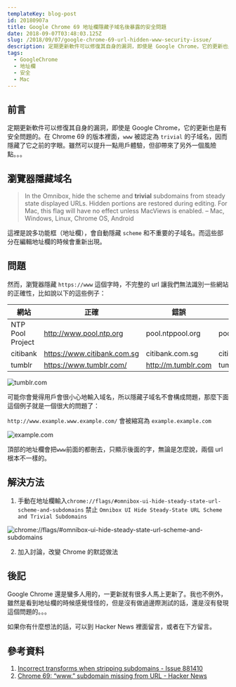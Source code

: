 ```yaml
---
templateKey: blog-post
id: 20180907a
title: Google Chrome 69 地址欄隱藏子域名後暴露的安全問題
date: 2018-09-07T03:48:03.125Z
slug: /2018/09/07/google-chrome-69-url-hidden-www-security-issue/
description: 定期更新軟件可以修復其自身的漏洞，即使是 Google Chrome，它的更新也是有安全問題的。在 Chrome 69 的版本裡面，`www` 被認定為 `trivial` 的子域名，因而隱藏了它之前的字眼。雖然可以提升一點用戶體驗，但卻帶來了另外一個風險點。。。
tags:
  - GoogleChrome
  - 地址欄
  - 安全
  - Mac
---
```


## 前言

定期更新軟件可以修復其自身的漏洞，即使是 Google Chrome，它的更新也是有安全問題的。在 Chrome 69 的版本裡面，`www` 被認定為 `trivial` 的子域名，因而隱藏了它之前的字眼。雖然可以提升一點用戶體驗，但卻帶來了另外一個風險點。。。

## 瀏覽器隱藏域名

> In the Omnibox, hide the scheme and **trivial** subdomains from steady state displayed URLs. Hidden portions are restored during editing. For Mac, this flag will have no effect unless MacViews is enabled. – Mac, Windows, Linux, Chrome OS, Android

這裡是說多功能框（地址欄），會自動隱藏 `scheme` 和不重要的子域名。而這些部分在編輯地址欄的時候會重新出現。

## 問題

然而，瀏覽器隱藏 `https://www` 這個字時，不完整的 url 讓我們無法識別一些網站的正確性，比如說以下的這些例子：

| 網站             | 正確                        | 錯誤                | 顯示             |
| ---------------- | --------------------------- | ------------------- | ---------------- |
| NTP Pool Project | http://www.pool.ntp.org     | pool.ntppool.org    | pool.ntppool.org |
| citibank         | https://www.citibank.com.sg | citibank.com.sg     | citibank.com.sg  |
| tumblr           | https://www.tumblr.com/     | http://m.tumblr.com | tumblr.com       |

![tumblr.com](https://i.imgur.com/qNfNkxV.jpg)

可能你會覺得用戶會很小心地輸入域名，所以隱藏子域名不會構成問題，那麼下面這個例子就是一個很大的問題了：

`http://www.example.www.example.com/` 會被縮寫為 `example.example.com`

![example.com](https://i.imgur.com/xIc1KVo.jpg)

頂部的地址欄會把`www`前面的都刪去，只顯示後面的字，無論是怎麼說，兩個 url 根本不一樣的。

## 解決方法

1. 手動在地址欄輸入`chrome://flags/#omnibox-ui-hide-steady-state-url-scheme-and-subdomains` 禁止 `Omnibox UI Hide Steady-State URL Scheme and Trivial Subdomains`

![chrome://flags/#omnibox-ui-hide-steady-state-url-scheme-and-subdomains](https://i.imgur.com/TrZNfdQ.jpg)

2. 加入討論，改變 Chrome 的默認做法

## 後記

Google Chrome 還是蠻多人用的，一更新就有很多人馬上更新了。我也不例外，雖然是看到地址欄的時候感覺怪怪的，但是沒有做過邊際測試的話，還是沒有發現這個問題的。。。

如果你有什麼想法的話，可以到 Hacker News 裡面留言，或者在下方留言。

## 參考資料

1. [Incorrect transforms when stripping subdomains - Issue 881410](https://bugs.chromium.org/p/chromium/issues/detail?id=881410)
2. [Chrome 69: “www.” subdomain missing from URL - Hacker News](https://news.ycombinator.com/item?id=17927972)
